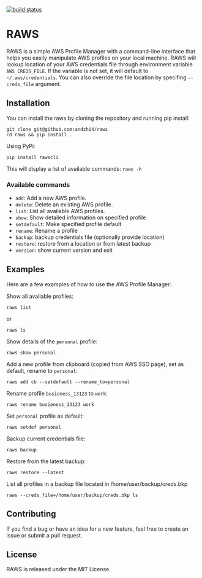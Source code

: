 [![build status](https://github.com/andzhi4/raws/actions/workflows/matrix-test.yml/badge.svg)](https://github.com/andzhi4/raws/actions/workflows/matrix-test.yml)
# RAWS

RAWS is a simple AWS Profile Manager with a command-line interface that helps you easily manipulate AWS profiles on your local machine.
RAWS will lookup location of your AWS credentials file through environment variable `AWS_CREDS_FILE`. If the variable is not set, it will default to `~/.aws/credentials`. You can also override the file location by specifing `--creds_file` argument.

## Installation

You can install the raws by cloning the repository and running pip install:
```shell
git clone git@github.com:andzhi4/raws
cd raws && pip install .
```

Using PyPi:
```shell
pip install rawscli
```

This will display a list of available commands:
`raws -h`

### Available commands

* `add`: Add a new AWS profile.
* `delete`: Delete an existing AWS profile.
* `list`: List all available AWS profiles.
* `show`: Show detailed information on specified profile
* `setdefault`: Make specified profile default
* `rename`: Rename a profile
* `backup`: backup credentials file (optionally provide location)
* `restore`: restore from a location or from latest backup
* `version`: show current version and exit


## Examples

Here are a few examples of how to use the AWS Profile Manager:

Show all available profiles:
```shell
raws list 
```
or
```shell
raws ls
```

Show details of the `personal` profile:
```shell
raws show personal
```

Add a new profile from clipboard (copied from AWS SSO page), set as default, rename to `personal`:
```shell
raws add cb --setdefault --rename_to=personal
```

Rename profile `busieness_13123` to `work`:
```shell
raws rename busieness_13123 work
```

Set `personal` profile as default:
```shell
raws setdef personal
```

Backup current credentials file:
```shell
raws backup
```

Restore from the latest backup:
```shell
raws restore --latest
```

List all profiles in a backup file located in /home/user/backup/creds.bkp
```shell
raws --creds_file=/home/user/backup/creds.bkp ls
```

## Contributing

If you find a bug or have an idea for a new feature, feel free to create an issue or submit a pull request.

## License

RAWS is released under the MIT License.





